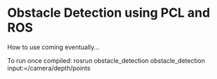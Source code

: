 Obstacle Detection using PCL and ROS
==================

How to use coming eventually... 

To run once compiled: rosrun obstacle_detection obstacle_detection input:=/camera/depth/points
